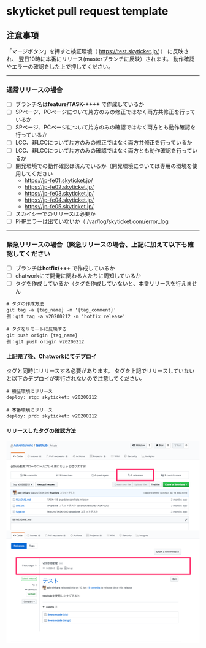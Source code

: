 # skyticket pull request template

## 注意事項
「マージボタン」を押すと検証環境（ https://test.skyticket.jp/ ） に反映され、
翌日10時に本番にリリース(masterブランチに反映）されます。
動作確認やエラーの確認をした上で押してください。

------------------------------------------------------------------------------------

### 通常リリースの場合
- [ ] ブランチ名は**feature/TASK-++++** で作成しているか
- [ ] SPページ、PCページについて片方のみの修正ではなく両方共修正を行っているか
- [ ] SPページ、PCページについて片方のみの確認ではなく両方とも動作確認を行っているか
- [ ] LCC、非LCCについて片方のみの修正ではなく両方共修正を行っているか
- [ ] LCC、非LCCについて片方のみの確認ではなく両方とも動作確認を行っているか
- [ ] 開発環境での動作確認は済んでいるか（開発環境については専用の環境を使用してください
  - https://jp-fe01.skyticket.jp/
  - https://jp-fe02.skyticket.jp/
  - https://jp-fe03.skyticket.jp/
  - https://jp-fe04.skyticket.jp/
  - https://jp-fe05.skyticket.jp/
- [ ] スカイシーでのリリースは必要か
- [ ] PHPエラーは出ていないか（ /var/log/skyticket.com/error_log

------------------------------------------------------------------------------------

### 緊急リリースの場合（緊急リリースの場合、上記に加えて以下も確認してください
- [ ] ブランチは**hotfix/+++** で作成しているか
- [ ] chatworkにて開発に関わる人たちに周知しているか
- [ ] タグを作成しているか（タグを作成していないと、本番リリースを行えません
```
# タグの作成方法
git tag -a {tag_name} -m '{tag_comment}'
例：git tag -a v20200212 -m 'hotfix release'

# タグをリモートに反映する
git push origin {tag_name}
例：git push origin v20200212
```

#### 上記完了後、Chatworkにてデプロイ
タグと同時にリリースする必要があります。
タグを上記でリリースしていないと以下のデプロイが実行されないので注意してください。
```
# 検証環境にリリース
deploy: stg: skyticket: v20200212

# 本番環境にリリース
deploy: prd: skyticket: v20200212
```

#### リリースしたタグの確認方法
![タグ確認方法](tag_1.png "タグ確認_1")
![タグ確認方法](tag_2.png "タグ確認_2")

